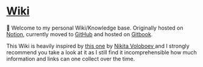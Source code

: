 # [Wiki](https://matousdzivjak.gitbook.io/personal/)

👋 Welcome to my personal Wiki/Knowledge base. Originally hosted
on [Notion](https://www.notion.so/), currently moved to [GitHub](https://github.com/matoous/wiki)
and hosted on [Gitbook]( https://www.gitbook.com/).

This Wiki is heavily inspired by [this one](https://wiki.nikitavoloboev.xyz/)
by [ Nikita Voloboev ](https://nikitavoloboev.xyz/) and I strongly recommend
you take a look at it as I still find it incomprehensible how much information
and links can one collect over the time.

